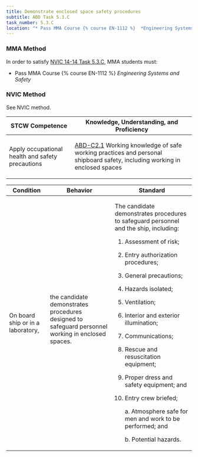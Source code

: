 ```yaml
---
title: Demonstrate enclosed space safety procedures
subtitle: ABD Task 5.3.C 
task_number: 5.3.C
location: "* Pass MMA Course {% course EN-1112 %}  *Engineering Systems and Safety*" 
---
```



### MMA Method

In order to satisfy  [NVIC 14-14  Task  5.3.C]({{site.baseurl}}/assets/images/nvic-14-14.pdf), MMA students must:

* Pass MMA Course {% course EN-1112 %}  *Engineering Systems and Safety*


### NVIC Method

<a onclick="togglevisibility('nvic_methods')" >See NVIC method.</a>

<div id='nvic_methods' class='hide'>

<table>
<thead>
<tr>
<th class='forty'> STCW Competence </th>
<th class='sixty'> Knowledge, Understanding, and Proficiency </th>
</tr>
</thead>




<tbody>
<tr><td markdown='1'>

Apply occupational health and safety precautions

</td><td markdown='1'>

[ABD-C2.1](../../tables/25.html#ABD-C2.1) Working knowledge of safe working practices and personal shipboard safety, including working in enclosed spaces

</td></tr>


</tbody>
</table>


<table>
<thead>
<tr><th class='twenty'>  Condition </th><th class='twenty'> Behavior </th><th  class='sixty'>Standard </th></tr>
</thead>
<tbody >



<tr><td markdown='1'>

On board ship or in a laboratory,

</td><td markdown='1'>

the candidate demonstrates procedures designed to safeguard personnel working in enclosed spaces.

<br>

<div class="tooltip">
<span class="tooltiptext">
</span>
</div>


</td><td markdown='1'>

The candidate demonstrates procedures to safeguard personnel and the ship, including:

1. Assessment of risk;
2. Entry authorization procedures;
3. General precautions;
4. Hazards isolated;
5. Ventilation;
6. Interior and exterior illumination;
7. Communications;
8. Rescue and resuscitation equipment;
9. Proper dress and safety equipment; and 
10. Entry crew briefed;

	a. Atmosphere safe for men and work to be performed; and

	b. Potential hazards. 

</td></tr>
</tbody>
</table>
</div>
